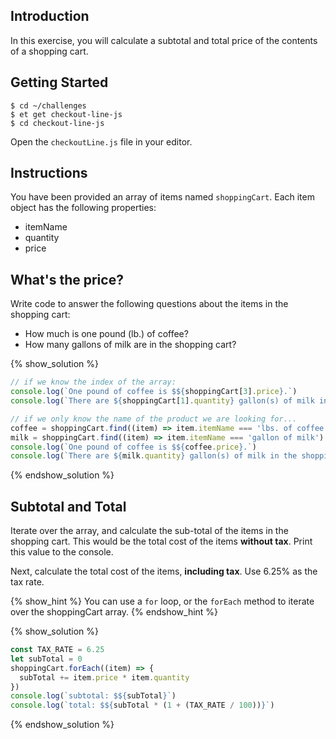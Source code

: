 ## Introduction

In this exercise, you will calculate a subtotal and total price of the
contents of a shopping cart.

## Getting Started

```no-highlight
$ cd ~/challenges
$ et get checkout-line-js
$ cd checkout-line-js
```

Open the `checkoutLine.js` file in your editor.

## Instructions

You have been provided an array of items named `shoppingCart`. Each item object has the following properties:

* itemName
* quantity
* price

## What's the price?

Write code to answer the following questions about the items in the shopping cart:

* How much is one pound (lb.) of coffee?
* How many gallons of milk are in the shopping cart?

{% show_solution %}
```javascript
// if we know the index of the array:
console.log(`One pound of coffee is $${shoppingCart[3].price}.`)
console.log(`There are ${shoppingCart[1].quantity} gallon(s) of milk in the shopping cart.`)

// if we only know the name of the product we are looking for...
coffee = shoppingCart.find((item) => item.itemName === 'lbs. of coffee')
milk = shoppingCart.find((item) => item.itemName === 'gallon of milk')
console.log(`One pound of coffee is $${coffee.price}.`)
console.log(`There are ${milk.quantity} gallon(s) of milk in the shopping cart.`)
```
{% endshow_solution %}

## Subtotal and Total

Iterate over the array, and calculate the sub-total of the items in the shopping cart. This would be the total cost of the items **without tax**. Print this value to the console.

Next, calculate the total cost of the items, **including tax**. Use 6.25% as the tax rate.

{% show_hint %}
You can use a `for` loop, or the `forEach` method to iterate over the shoppingCart array.
{% endshow_hint %}

{% show_solution %}
```javascript
const TAX_RATE = 6.25
let subTotal = 0
shoppingCart.forEach((item) => {
  subTotal += item.price * item.quantity
})
console.log(`subtotal: $${subTotal}`)
console.log(`total: $${subTotal * (1 + (TAX_RATE / 100))}`)
```
{% endshow_solution %}
